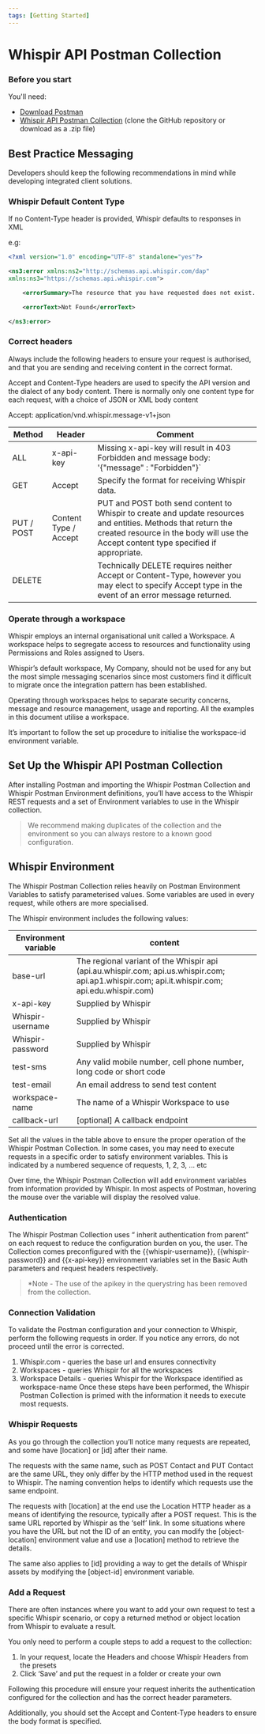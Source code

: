 ```yaml
---
tags: [Getting Started]
---
```


# Whispir API Postman Collection

### Before you start

You'll need:

- [Download Postman](https://www.postman.com/)
- [Whispir API Postman Collection](https://github.com/whispir/Whispir-API-Postman-Collection) (clone the GitHub repository or download as a .zip file)

## Best Practice Messaging
Developers should keep the following recommendations in mind while developing integrated client solutions.

### Whispir Default Content Type

If no Content-Type header is provided, Whispir defaults to responses in XML

e.g:

```XML
<?xml version="1.0" encoding="UTF-8" standalone="yes"?>

<ns3:error xmlns:ns2="http://schemas.api.whispir.com/dap"
xmlns:ns3="https://schemas.api.whispir.com">

    <errorSummary>The resource that you have requested does not exist. Please check the identifier and try again </errorSummary>

    <errorText>Not Found</errorText>

</ns3:error>
```

### Correct headers

Always include the following headers to ensure your request is authorised, and that you are sending and receiving content in the correct format.

Accept and Content-Type headers are used to specify the API version and the dialect of any body content. There is normally only one content type for each request, with a choice of JSON or XML body content

Accept: application/vnd.whispir.message-v1+json


Method | Header | Comment
---------|----------|---------
 ALL | x-api-key | Missing x-api-key will result in 403 Forbidden and message body: '{"message" : "Forbidden"}`
 GET | Accept | Specify the format for receiving Whispir data.
 PUT / POST | Content Type / Accept | PUT and POST both send content to Whispir to create and update resources and entities. Methods that return the created resource in the body will use the Accept content type specified if appropriate.
 DELETE|  | Technically DELETE requires neither Accept or Content-Type, however you may elect to specify Accept type in the event of an error message returned.

### Operate through a workspace

Whispir employs an internal organisational unit called a Workspace. A workspace helps to segregate access to resources and functionality using Permissions and Roles assigned to Users.

Whispir’s default workspace, My Company, should not be used for any but the most simple messaging scenarios since most customers find it difficult to migrate once the integration pattern has been established.

Operating through workspaces helps to separate security concerns, message and resource management, usage and reporting. All the examples in this document utilise a workspace.

It’s important to follow the set up procedure to initialise the workspace-id environment variable.

## Set Up the Whispir API Postman Collection
After installing Postman and importing the Whispir Postman Collection and Whispir Postman Environment definitions, you’ll have access to the Whispir REST requests and a set of Environment variables to use in the Whispir collection.

> We recommend making duplicates of the collection and the environment so you can always restore to a known good configuration.

## Whispir Environment

The Whispir Postman Collection relies heavily on Postman Environment Variables to satisfy parameterised values. Some variables are used in every request, while others are more specialised.

The Whispir environment includes the following values:


Environment variable | content | 
---------|----------
 base-url	 | The regional variant of the Whispir api (api.au.whispir.com; api.us.whispir.com; api.ap1.whispir.com; api.it.whispir.com; api.edu.whispir.com) 
 x-api-key	 | Supplied by Whispir 
 Whispir-username	 | Supplied by Whispir 
 Whispir-password	| Supplied by Whispir 
 test-sms	| Any valid mobile number, cell phone number, long code or short code 
 test-email	| An email address to send test content 
 workspace-name	| The name of a Whispir Workspace to use 
 callback-url	| [optional] A callback endpoint

Set all the values in the table above to ensure the proper operation of the Whispir Postman Collection. In some cases, you may need to execute requests in a specific order to satisfy environment variables. This is indicated by a numbered sequence of requests, 1, 2, 3, … etc

Over time, the Whispir Postman Collection will add environment variables from information provided by Whispir. In most aspects of Postman, hovering the mouse over the variable will display the resolved value. 
### Authentication

The Whispir Postman Collection uses “ inherit authentication from parent” on each request to reduce the configuration burden on you, the user. The Collection comes preconfigured with the {{whispir-username}}, {{whispir-password}} and {{x-api-key}} environment variables set in the Basic Auth parameters and request headers respectively.

> *Note - The use of the apikey in the querystring has been removed from the collection.
### Connection Validation

To validate the Postman configuration and your connection to Whispir, perform the following requests in order. If you notice any errors, do not proceed until the error is corrected.

1. Whispir.com - queries the base url and ensures connectivity
2. Workspaces - queries Whispir for all the workspaces
3. Workspace Details - queries Whispir for the Workspace identified as workspace-name
Once these steps have been performed, the Whispir Postman Collection is primed with the information it needs to execute most requests.

### Whispir Requests

As you go through the collection you’ll notice many requests are repeated, and some have [location] or [id] after their name.


The requests with the same name, such as POST Contact and PUT Contact are the same URL, they only differ by the HTTP method used in the request to Whispir. The naming convention helps to identify which requests use the same endpoint.

The requests with [location] at the end use the Location HTTP header as a means of identifying the resource, typically after a POST request. This is the same URL reported by Whispir as the ‘self’ link. In some situations where you have the URL but not the ID of an entity, you can modify the [object-location] environment value and use a [location] method to retrieve the details.

The same also applies to [id] providing a way to get the details of Whispir assets by modifying the [object-id] environment variable.

### Add a Request
There are often instances where you want to add your own request to test a specific Whispir scenario, or copy a returned method or object location from Whispir to evaluate a result.

You only need to perform a couple steps to add a request to the collection:

1. In your request, locate the Headers and choose Whispir Headers from the presets
2. Click ‘Save’ and put the request in a folder or create your own

Following this procedure will ensure your request inherits the authentication configured for the collection and has the correct header parameters.

Additionally, you should set the Accept and Content-Type headers to ensure the body format is specified.